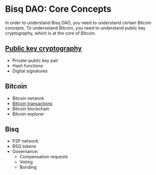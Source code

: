 # Bisq DAO: Core Concepts

In order to understand Bisq DAO, you need to understand certain Bitcoin concepts. 
To undersstand Bitcoin, you need to understand public key cryptography, which is at the core of Bitcoin.

## [Public key cryptography](pkg.md)
- Private-public key pair
- Hash functions
- Digital signatures

## Bitcoin
- Bitcoin network
- [Bitcoin transactions](bitcointx.md)
- Bitcoin blockchain
- Bitcoin explorer

## Bisq
- P2P network
- BSQ tokens
- Governance:
  - Compensation requests
  - Voting
  - Bonding
